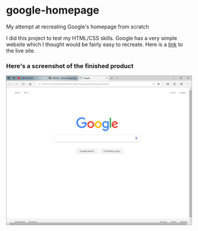 # google-homepage
My attempt at recreating Google's homepage from scratch

I did this project to test my HTML/CSS skills. Google has a very simple website which I thought would be fairly easy to recreate. Here is a [link][site] to the live site.

[site]: https://joshuamango.github.io/google-homepage

### Here's a screenshot of the finished product
![Image](sample-screenshot.PNG)
